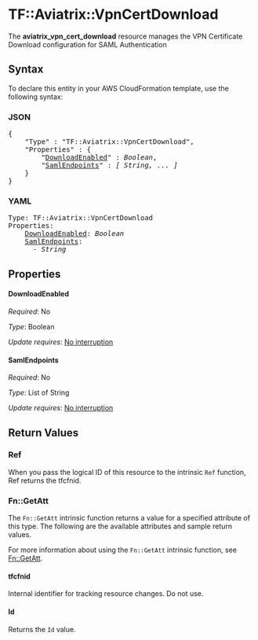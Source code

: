 # TF::Aviatrix::VpnCertDownload

The **aviatrix_vpn_cert_download** resource manages the VPN Certificate Download configuration for SAML Authentication

## Syntax

To declare this entity in your AWS CloudFormation template, use the following syntax:

### JSON

<pre>
{
    "Type" : "TF::Aviatrix::VpnCertDownload",
    "Properties" : {
        "<a href="#downloadenabled" title="DownloadEnabled">DownloadEnabled</a>" : <i>Boolean</i>,
        "<a href="#samlendpoints" title="SamlEndpoints">SamlEndpoints</a>" : <i>[ String, ... ]</i>
    }
}
</pre>

### YAML

<pre>
Type: TF::Aviatrix::VpnCertDownload
Properties:
    <a href="#downloadenabled" title="DownloadEnabled">DownloadEnabled</a>: <i>Boolean</i>
    <a href="#samlendpoints" title="SamlEndpoints">SamlEndpoints</a>: <i>
      - String</i>
</pre>

## Properties

#### DownloadEnabled

_Required_: No

_Type_: Boolean

_Update requires_: [No interruption](https://docs.aws.amazon.com/AWSCloudFormation/latest/UserGuide/using-cfn-updating-stacks-update-behaviors.html#update-no-interrupt)

#### SamlEndpoints

_Required_: No

_Type_: List of String

_Update requires_: [No interruption](https://docs.aws.amazon.com/AWSCloudFormation/latest/UserGuide/using-cfn-updating-stacks-update-behaviors.html#update-no-interrupt)

## Return Values

### Ref

When you pass the logical ID of this resource to the intrinsic `Ref` function, Ref returns the tfcfnid.

### Fn::GetAtt

The `Fn::GetAtt` intrinsic function returns a value for a specified attribute of this type. The following are the available attributes and sample return values.

For more information about using the `Fn::GetAtt` intrinsic function, see [Fn::GetAtt](https://docs.aws.amazon.com/AWSCloudFormation/latest/UserGuide/intrinsic-function-reference-getatt.html).

#### tfcfnid

Internal identifier for tracking resource changes. Do not use.

#### Id

Returns the <code>Id</code> value.

